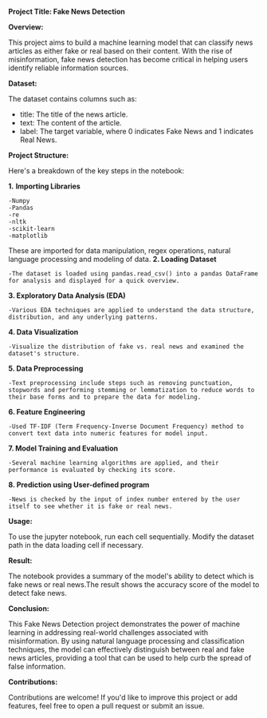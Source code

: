**Project Title: Fake News Detection**

**Overview:**

This project aims to build a machine learning model that can classify news articles as either fake or real based on their content. With the rise of misinformation, fake news detection has become critical in helping users identify reliable information sources.

**Dataset:**

The dataset contains columns such as:
* title: The title of the news article.
* text: The content of the article.
* label: The target variable, where 0 indicates Fake News and 1 indicates Real News.

**Project Structure:**

Here's a breakdown of the key steps in the notebook:

**1.** **Importing Libraries**

    -Numpy
    -Pandas
    -re 
    -nltk
    -scikit-learn
    -matplotlib
    
   These are imported for data manipulation, regex operations, natural language processing and modeling of data. 
**2. Loading Dataset**

    -The dataset is loaded using pandas.read_csv() into a pandas DataFrame for analysis and displayed for a quick overview.
**3. Exploratory Data Analysis (EDA)**

    -Various EDA techniques are applied to understand the data structure, distribution, and any underlying patterns.
**4. Data Visualization**

    -Visualize the distribution of fake vs. real news and examined the dataset's structure.
**5. Data Preprocessing**

    -Text preprocessing include steps such as removing punctuation, stopwords and performing stemming or lemmatization to reduce words to their base forms and to prepare the data for modeling.
**6. Feature Engineering**

    -Used TF-IDF (Term Frequency-Inverse Document Frequency) method to convert text data into numeric features for model input.
**7. Model Training and Evaluation**

    -Several machine learning algorithms are applied, and their performance is evaluated by checking its score.
**8. Prediction using User-defined program**

    -News is checked by the input of index number entered by the user itself to see whether it is fake or real news.

**Usage:**

To use the jupyter notebook, run each cell sequentially. Modify the dataset path in the data loading cell if necessary.

**Result:**

The notebook provides a summary of the model's ability to detect which is fake news or real news.The result shows the accuracy score of the model to detect fake news.

**Conclusion:**

This Fake News Detection project demonstrates the power of machine learning in addressing real-world challenges associated with misinformation. By using natural language processing and classification techniques, the model can effectively distinguish between real and fake news articles, providing a tool that can be used to help curb the spread of false information.

**Contributions:**

Contributions are welcome! If you'd like to improve this project or add features, feel free to open a pull request or submit an issue.
